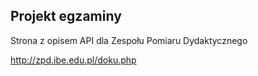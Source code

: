 Projekt egzaminy
----------------

Strona z opisem API dla Zespołu Pomiaru Dydaktycznego

http://zpd.ibe.edu.pl/doku.php

